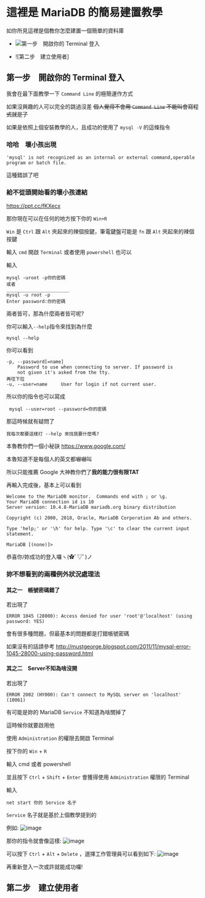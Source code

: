 # 這裡是 MariaDB 的簡易建置教學

如你所見這裡是個教你怎麼建置一個簡單的資料庫

+ ![第一步　開啟你的 Terminal 登入](https://github.com/qazwsx08ghj/MariaDB-install-to-uninstall-tutorial/tree/master/%E6%91%B8%E5%93%A9%E9%9B%85%E4%BD%8E%E9%80%BC%E5%BB%BA%E7%BD%AE%E6%95%99%E5%AD%B8#%E7%AC%AC%E4%B8%80%E6%AD%A5%E9%96%8B%E5%95%9F%E4%BD%A0%E7%9A%84-terminal-%E7%99%BB%E5%85%A5)

+ ![第二步　建立使用者]

## 第一步　開啟你的 Terminal 登入

我會在最下面教學一下 `Command Line` 的極簡運作方式

如果沒興趣的人可以完全的跳過沒差
~~個人覺得不會用 `Command Line` 不能叫會寫程式就是了~~

如果是依照上個安裝教學的人，且成功的使用了
```mysql -V```
的這條指令

### 哈哈　壞小孩出現

```'mysql' is not recognized as an internal or external command,operable program or batch file.```

這種錯誤了吧

### 給不從頭開始看的壞小孩連結

https://ppt.cc/fKXecx

那你現在可以在任何的地方按下你的 `Win+R`

`Win` 是 `Ctrl` 跟 `Alt` 夾起來的辣個按鍵，筆電鍵盤可能是 `fn` 跟 `Alt` 夾起來的辣個按鍵

輸入 `cmd` 開啟 `Terminal` 或者使用 `powershell` 也可以

輸入

```
mysql -uroot -p你的密碼 
或者
_______________________
mysql -u root -p
Enter password:你的密碼
```

兩者皆可，那為什麼兩者皆可呢?

你可以輸入`--help`指令來找到為什麼

```
mysql --help
```

你可以看到

```
-p, --password[=name]
    Password to use when connecting to server. If password is 
    not given it's asked from the tty.
再往下拉
-u, --user=name     User for login if not current user.
```
所以你的指令也可以寫成
```
 mysql --user=root --password=你的密碼
```

那這時候就有疑問了

`我每次都要這樣打 --help 來找我要什麼嗎?`

本魯教你們一個小秘訣 https://www.google.com/

本魯知道不是每個人的英文都嚇嚇叫

所以只能推薦 Google 大神教你們了**我的能力很有限TAT**

再輸入完成後，基本上可以看到

```
Welcome to the MariaDB monitor.  Commands end with ; or \g.
Your MariaDB connection id is 10
Server version: 10.4.8-MariaDB mariadb.org binary distribution

Copyright (c) 2000, 2018, Oracle, MariaDB Corporation Ab and others.

Type 'help;' or '\h' for help. Type '\c' to clear the current input statement.

MariaDB [(none)]>
```

恭喜你/妳成功的登入囉ヽ(✿ﾟ▽ﾟ)ノ

### 妳不想看到的兩種例外狀況處理法

#### 其之一　帳號密碼錯了

若出現了

```ERROR 1045 (28000): Access denied for user 'root'@'localhost' (using password: YES)```

會有很多種問題，但最基本的問題都是打錯帳號密碼

如果沒有的話請參考
http://mustgeorge.blogspot.com/2011/11/mysql-error-1045-28000-using-password.html

#### 其之二　Server不知為啥沒開

若出現了

```ERROR 2002 (HY000): Can't connect to MySQL server on 'localhost' (10061)```

有可能是妳的 MariaDB `Service` 不知道為啥關掉了

這時候你就要啟用他

使用 `Administration` 的權限去開啟 Terminal

按下你的 `Win` + `R`

輸入 cmd 或者 powershell 

並且按下 `Ctrl` + `Shift` + `Enter` 會獲得使用 `Administration` 權限的 Terminal

輸入

```
net start 你的 Service 名子
```

`Service` 名子就是基於上個教學提到的

例如:
![image](
    https://github.com/qazwsx08ghj/MariaDB-install-to-uninstall-tutorial/blob/master/%E6%91%B8%E5%93%A9%E9%9B%85%E4%BD%8E%E9%80%BC%E5%BB%BA%E7%BD%AE%E6%95%99%E5%AD%B8/%E6%88%91%E6%89%8D%E6%B2%92%E6%94%BE%E5%9C%96%E7%89%87%E5%9C%A8%E9%80%99%E5%91%A2/pic1.jpg
)

那你的指令就會像這樣:
![image](
    https://github.com/qazwsx08ghj/MariaDB-install-to-uninstall-tutorial/blob/master/%E6%91%B8%E5%93%A9%E9%9B%85%E4%BD%8E%E9%80%BC%E5%BB%BA%E7%BD%AE%E6%95%99%E5%AD%B8/%E6%88%91%E6%89%8D%E6%B2%92%E6%94%BE%E5%9C%96%E7%89%87%E5%9C%A8%E9%80%99%E5%91%A2/pic2.jpg
)

可以按下 `Ctrl` + `Alt` + `Delete` ，選擇工作管理員可以看到如下:
![image](
    https://github.com/qazwsx08ghj/MariaDB-install-to-uninstall-tutorial/blob/master/%E6%91%B8%E5%93%A9%E9%9B%85%E4%BD%8E%E9%80%BC%E5%BB%BA%E7%BD%AE%E6%95%99%E5%AD%B8/%E6%88%91%E6%89%8D%E6%B2%92%E6%94%BE%E5%9C%96%E7%89%87%E5%9C%A8%E9%80%99%E5%91%A2/Pic3.jpg
)

再重新登入一次或許就能成功囉!

## 第二步　建立使用者
